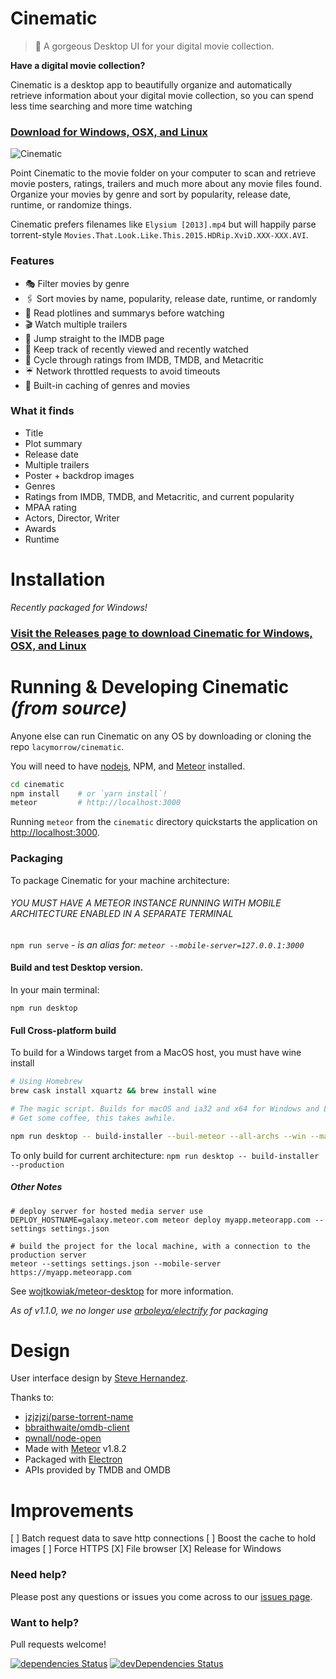 Cinematic
===========
> 🎥  A gorgeous Desktop UI for your digital movie collection.

**Have a digital movie collection?**

Cinematic is a desktop app to beautifully organize and automatically retrieve information about your digital movie collection, so you can spend less time searching and more time watching 

### [Download for Windows, OSX, and Linux](https://github.com/lacymorrow/cinematic/releases)

![Cinematic](http://lacymorrow.com/images/github/cinematic/demo.gif)


Point Cinematic to the movie folder on your computer to scan and retrieve movie posters, ratings, trailers and much more about any movie files found. 
Organize your movies by genre and sort by popularity, release date, runtime, or randomize things.

Cinematic prefers filenames like `Elysium [2013].mp4` but will happily parse torrent-style `Movies.That.Look.Like.This.2015.HDRip.XviD.XXX-XXX.AVI`.


### Features

* 🎭   Filter movies by genre
* 🖇   Sort movies by name, popularity, release date, runtime, or randomly
* 🚥   Read plotlines and summarys before watching
* 🎬   Watch multiple trailers
* 🥃   Jump straight to the IMDB page
* 🍱   Keep track of recently viewed and recently watched
* 🍅   Cycle through ratings from IMDB, TMDB, and Metacritic
* ☔️    Network throttled requests to avoid timeouts
* 🐠   Built-in caching of genres and movies

### What it finds

* Title
* Plot summary
* Release date
* Multiple trailers
* Poster + backdrop images
* Genres
* Ratings from IMDB, TMDB, and Metacritic, and current popularity
* MPAA rating
* Actors, Director, Writer
* Awards
* Runtime


# Installation

_Recently packaged for Windows!_

### [Visit the Releases page to download Cinematic for Windows, OSX, and Linux](https://github.com/lacymorrow/cinematic/releases)


# Running & Developing Cinematic _(from source)_

Anyone else can run Cinematic on any OS by downloading or cloning the repo `lacymorrow/cinematic`. 

You will need to have [nodejs](http://nodejs.org), NPM, and [Meteor](https://www.meteor.com/install) installed.

```bash
cd cinematic
npm install    # or `yarn install`!
meteor         # http://localhost:3000
```

Running `meteor` from the `cinematic` directory quickstarts the application on [http://localhost:3000](http://localhost:3000).

### Packaging

To package Cinematic for your machine architecture:

###### YOU MUST HAVE A METEOR INSTANCE RUNNING WITH MOBILE ARCHITECTURE ENABLED IN A SEPARATE TERMINAL

`npm run serve` - _is an alias for: `meteor --mobile-server=127.0.0.1:3000`_

#### Build and test Desktop version. 

In your main terminal:

`npm run desktop`


#### Full Cross-platform build

To build for a Windows target from a MacOS host, you must have wine install
```bash
# Using Homebrew
brew cask install xquartz && brew install wine
```


```bash
# The magic script. Builds for macOS and ia32 and x64 for Windows and Linux.
# Get some coffee, this takes awhile.

npm run desktop -- build-installer --buil-meteor --all-archs --win --mac --linux --production

```

To only build for current architecture: `npm run desktop -- build-installer --production`


##### Other Notes

```
# deploy server for hosted media server use
DEPLOY_HOSTNAME=galaxy.meteor.com meteor deploy myapp.meteorapp.com --settings settings.json

# build the project for the local machine, with a connection to the production server
meteor --settings settings.json --mobile-server https://myapp.meteorapp.com  
```


See [wojtkowiak/meteor-desktop](https://github.com/wojtkowiak/meteor-desktop) for more information.

_As of v1.1.0, we no longer use [arboleya/electrify](https://github.com/arboleya/electrify) for packaging_


# Design
User interface design by [Steve Hernandez](http://slhernandez.com/2013/09/10/Movie-App/).

Thanks to:

* [jzjzjzj/parse-torrent-name](https://github.com/jzjzjzj/parse-torrent-name)
* [bbraithwaite/omdb-client](https://github.com/bbraithwaite/omdb-client)
* [pwnall/node-open](https://github.com/pwnall/node-open)
* Made with [Meteor](http://meteor.com) v1.8.2
* Packaged with [Electron](https://electronjs.org/)
* APIs provided by TMDB and OMDB


# Improvements
[ ] Batch request data to save http connections
[ ] Boost the cache to hold images
[ ] Force HTTPS
[X] File browser
[X] Release for Windows


### Need help?

Please post any questions or issues you come across to our [issues page](https://github.com/lacymorrow/cinematic/issues).

### Want to help?

Pull requests welcome!

[![dependencies Status](https://david-dm.org/lacymorrow/cinematic/status.svg)](https://david-dm.org/lacymorrow/cinematic) [![devDependencies Status](https://david-dm.org/lacymorrow/cinematic/dev-status.svg)](https://david-dm.org/lacymorrow/cinematic?type=dev)

